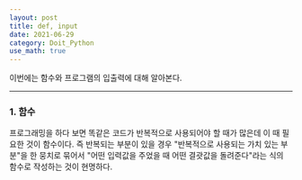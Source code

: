 ```yaml
---
layout: post
title: def, input
date: 2021-06-29
category: Doit_Python
use_math: true
---
```


이번에는 함수와 프로그램의 입출력에 대해 알아본다.

---

### 1. 함수

프로그래밍을 하다 보면 똑같은 코드가 반복적으로 사용되어야 할 때가 많은데 이 때 필요한 것이 함수이다. 즉 반복되는 부분이 있을 경우 "반복적으로 사용되는 가치 있는 부분"을 한 뭉치로 묶어서 "어떤 입력값을 주었을 때 어떤 결괏값을 돌려준다"라는 식의 함수로 작성하는 것이 현명하다.

